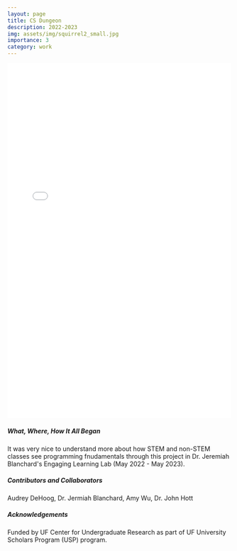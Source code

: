 ```yaml
---
layout: page
title: CS Dungeon
description: 2022-2023
img: assets/img/squirrel2_small.jpg
importance: 3
category: work
---
```


<div class="row">
  <div class="col-md-8">
    <iframe src="/assets/pdf/csdungeon.pdf" width="100%" height="800px" frameborder="0"></iframe>
  </div>
  <div class="col-md-4">
    <h5>What, Where, How It All Began</h5>
    <p>
      It was very nice to understand more about how STEM and non-STEM classes see programming fnudamentals through this project in Dr. Jeremiah Blanchard's Engaging Learning Lab (May 2022 - May 2023). <br>
    </p>
    <h5>Contributors and Collaborators</h5>
    <p>
      Audrey DeHoog, Dr. Jermiah Blanchard, Amy Wu, Dr. John Hott
    </p>
    <h5>Acknowledgements</h5>
    <p>
      Funded by UF Center for Undergraduate Research as part of UF University Scholars Program (USP) program. <br>
    </p>
  </div>
</div>